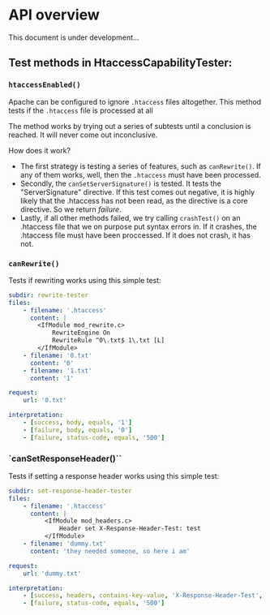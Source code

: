 # API overview
This document is under development...

## Test methods in HtaccessCapabilityTester:

### `htaccessEnabled()`
Apache can be configured to ignore `.htaccess` files altogether. This method tests if the `.htaccess` file is processed at all

The method works by trying out a series of subtests until a conclusion is reached. It will never come out inconclusive.

How does it work?
- The first strategy is testing a series of features, such as `canRewrite()`. If any of them works, well, then the `.htaccess` must have been processed.
- Secondly, the `canSetServerSignature()` is tested. It tests the "ServerSignature" directive. If this test comes out negative, it is highly likely that the .htaccess has not been read, as the directive is a core directive. So we return *failure*.
- Lastly, if all other methods failed, we try calling `crashTest()` on an .htaccess file that we on purpose put syntax errors in. If it crashes, the .htaccess file must have been proccessed. If it does not crash, it has not.

### `canRewrite()`
Tests if rewriting works using this simple test:

```yaml
subdir: rewrite-tester
files:
    - filename: '.htaccess'
      content: |
        <IfModule mod_rewrite.c>
            RewriteEngine On
            RewriteRule ^0\.txt$ 1\.txt [L]
        </IfModule>
    - filename: '0.txt'
      content: '0'
    - filename: '1.txt'
      content: '1'

request:
    url: '0.txt'

interpretation:
    - [success, body, equals, '1']
    - [failure, body, equals, '0']
    - [failure, status-code, equals, '500']
```

### `canSetResponseHeader()``
Tests if setting a response header works using this simple test:

```yaml
subdir: set-response-header-tester
files:
    - filename: '.htaccess'
      content: |
          <IfModule mod_headers.c>
              Header set X-Response-Header-Test: test
          </IfModule>
    - filename: 'dummy.txt'
      content: 'they needed someone, so here i am'

request:
    url: 'dummy.txt'

interpretation:
    - [success, headers, contains-key-value, 'X-Response-Header-Test', 'test'],
    - [failure, status-code, equals, '500']
```

